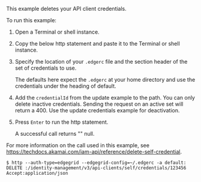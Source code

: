 This example deletes your API client credentials.

To run this example:

1. Open a Terminal or shell instance.

2. Copy the below http statement and paste it to the Terminal or shell instance.

3. Specify the location of your `.edgerc` file and the section header of the set of credentials to use.

   The defaults here expect the `.edgerc` at your home directory and use the credentials under the heading of default.

4. Add the `credentialId` from the update example to the path. You can only delete inactive credentials. Sending the request on an active set will return a 400. Use the update credentials example for deactivation.

5. Press `Enter` to run the http statement.

   A successful call returns "" null.

For more information on the call used in this example, see https://techdocs.akamai.com/iam-api/reference/delete-self-credential.

```
$ http --auth-type=edgegrid --edgegrid-config=~/.edgerc -a default: DELETE :/identity-management/v3/api-clients/self/credentials/123456 Accept:application/json
```

